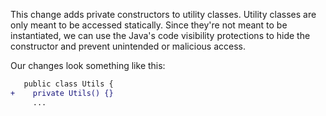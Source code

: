 This change adds private constructors to utility classes. Utility classes are only meant to be accessed statically. Since they're not meant to be instantiated, we can use the Java's code visibility protections to hide the constructor and prevent unintended or malicious access.

Our changes look something like this:

```diff
   public class Utils {
+    private Utils() {}
     ...
```
